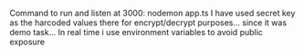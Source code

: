 Command to run and listen at 3000: nodemon app.ts
I have used secret key as the harcoded values there for encrypt/decrypt purposes... since it was demo task... In real time i use environment variables to avoid public exposure
